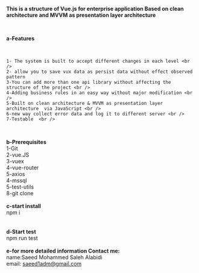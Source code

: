 <b>This is a structure  of Vue.js for  enterprise application  Based on clean architecture and MVVM as presentation layer architecture </b>

 <br />
 
<b>a-Features</b>
 
 
<br/>
 
	1- The system is built to accept different changes in each level <br />
    2- allow you to save vux data as persist data without effect observed pattern 
	3-You can add more than one api library without affecting the structure of the project <br />
	4-Adding business rules in an easy way without major modification <br />
	5-Built on clean architecture & MVVM as presentation layer architecture  via JavaScript <br />
	6-new way collect error data and log it to different server <br />
	7-Testable  <br />
 
 <br />

<b>b-Prerequisites</b> <br />
	1-Git <br />
	2-vue.JS <br />
    3-vuex <br />
    4-vue-router <br />
     5-axios <br />
	4-mssql <br />
	5-test-utils <br /> 
	8-git clone  <br />
 <br />
<b>c-start install</b>  <br />
npm i <br />
 <br />
 <br />
<b>d-Start test </b><br />
	npm run test <br />
 <br />
<b>e-for more detailed information Contact me:</b> <br />
	name:Saeed Mohammed Saleh Alabidi <br />
	email: saeed1adm@gmail.com <br />
